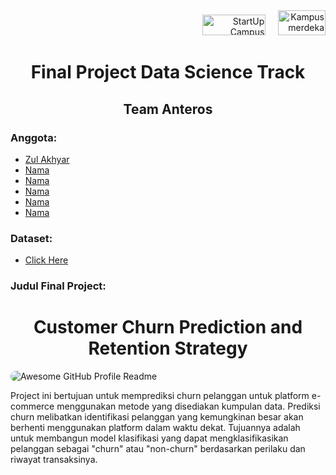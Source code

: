 <div align="right">
<a href="https://startupcampus.id/" target="_blank"><img src="https://startupcampus.id/_next/image?url=%2Fimages%2FSC-Logo-Full.png&w=128&q=75" alt="StartUp Campus" style="width: 101px; height: 33.14px;" width="101" height="33.14" /></a>
&nbsp;&nbsp;&nbsp;
<a href="https://startupcampus.id/" target="_blank"><img src="https://kampusmerdeka.kemdikbud.go.id/static/media/logo-white.d216d864.webp" alt="Kampus merdeka" style="width: 76px; height: 40px;" width="76" height="40" /></a>    
</div>
<h1 align="center"> 
    Final Project Data Science Track
</h1>
<h2 align="center"> Team Anteros</h2>

### Anggota:
- [Zul Akhyar](https://github.com/zlkhyr)
- [Nama](#Nama)
- [Nama](#Nama)
- [Nama](#Nama)
- [Nama](#Nama)
- [Nama](#Nama)

### Dataset:
- [Click Here](https://drive.google.com/drive/folders/1qgUMnfjYwe57u1xMyOU4MxJ7AYRkddWl?usp=share_link)
### Judul Final Project:
<h1 align="center">
  Customer Churn Prediction and Retention Strategy
</h1>
<img alt="Awesome GitHub Profile Readme" src="https://www.touchpoint.com/wp-content/uploads/2023/02/5.-Customer-churn-article.png" style="border-radius: 10px;"></img>
<p>
  Project ini bertujuan untuk memprediksi churn pelanggan untuk platform e-commerce menggunakan metode yang disediakan kumpulan data. Prediksi churn melibatkan identifikasi pelanggan yang kemungkinan besar akan berhenti menggunakan platform dalam waktu dekat. Tujuannya adalah untuk membangun model klasifikasi yang dapat mengklasifikasikan pelanggan sebagai "churn" atau "non-churn" berdasarkan perilaku dan riwayat transaksinya.
</p>
